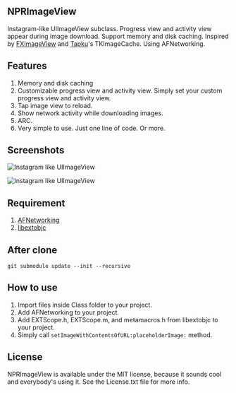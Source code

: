 ## NPRImageView

Instagram-like UIImageView subclass. Progress view and activity view appear during image download. Support memory and disk caching. Inspired by [FXImageView](https://github.com/nicklockwood/FXImageView) and [Tapku](https://github.com/devinross/tapkulibrary)'s TKImageCache. Using AFNetworking.

## Features

1. Memory and disk caching
2. Customizable progress view and activity view. Simply set your custom progress view and activity view.
3. Tap image view to reload.
4. Show network activity while downloading images.
5. ARC.
6. Very simple to use. Just one line of code. Or more.

## Screenshots

![Instagram like UIImageView](http://f.cl.ly/items/3X2Z2E020i243l3T3N3H/2013-04-24%20at%2012%3A03.png)

![Instagram like UIImageView](http://f.cl.ly/items/0Q2J2v1D3O072W0a1825/2013-04-24%20at%2012%3A02.png)


## Requirement

1. [AFNetworking](https://github.com/AFNetworking/AFNetworking)
2. [libextobjc](https://github.com/jspahrsummers/libextobjc)

## After clone

    git submodule update --init --recursive

## How to use

1. Import files inside Class folder to your project.
2. Add AFNetworking to your project.
3. Add EXTScope.h, EXTScope.m, and metamacros.h from libextobjc to your project.
4. Simply call `setImageWithContentsOfURL:placeholderImage:` method.

## License
NPRImageView is available under the MIT license, because it sounds cool and everybody's using it. See the License.txt file for more info.